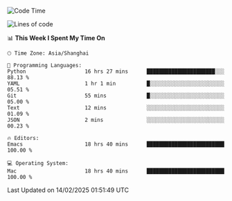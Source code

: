 <!--START_SECTION:waka-->
![Code Time](http://img.shields.io/badge/Code%20Time-2%2C530%20hrs%2028%20mins-blue)

![Lines of code](https://img.shields.io/badge/From%20Hello%20World%20I%27ve%20Written-335.2%20thousand%20lines%20of%20code-blue)

📊 **This Week I Spent My Time On** 

```text
🕑︎ Time Zone: Asia/Shanghai

💬 Programming Languages: 
Python                   16 hrs 27 mins      ██████████████████████░░░   88.13 % 
YAML                     1 hr 1 min          █░░░░░░░░░░░░░░░░░░░░░░░░   05.51 % 
Git                      55 mins             █░░░░░░░░░░░░░░░░░░░░░░░░   05.00 % 
Text                     12 mins             ░░░░░░░░░░░░░░░░░░░░░░░░░   01.09 % 
JSON                     2 mins              ░░░░░░░░░░░░░░░░░░░░░░░░░   00.23 % 

🔥 Editors: 
Emacs                    18 hrs 40 mins      █████████████████████████   100.00 % 

💻 Operating System: 
Mac                      18 hrs 40 mins      █████████████████████████   100.00 % 
```


 Last Updated on 14/02/2025 01:51:49 UTC
<!--END_SECTION:waka-->
